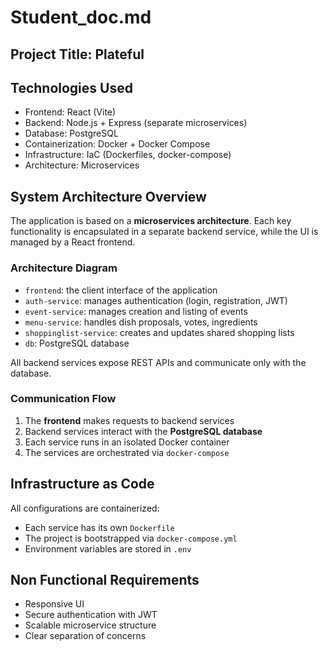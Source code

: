 # Student_doc.md

## Project Title: Plateful

## Technologies Used
- Frontend: React (Vite)
- Backend: Node.js + Express (separate microservices)
- Database: PostgreSQL
- Containerization: Docker + Docker Compose
- Infrastructure: IaC (Dockerfiles, docker-compose)
- Architecture: Microservices

## System Architecture Overview
The application is based on a **microservices architecture**. Each key functionality is encapsulated in a separate backend service, while the UI is managed by a React frontend.

### Architecture Diagram

- `frontend`: the client interface of the application
- `auth-service`: manages authentication (login, registration, JWT)
- `event-service`: manages creation and listing of events
- `menu-service`: handles dish proposals, votes, ingredients
- `shoppinglist-service`: creates and updates shared shopping lists
- `db`: PostgreSQL database

All backend services expose REST APIs and communicate only with the database.

### Communication Flow

1. The **frontend** makes requests to backend services
2. Backend services interact with the **PostgreSQL database**
3. Each service runs in an isolated Docker container
4. The services are orchestrated via `docker-compose`

## Infrastructure as Code

All configurations are containerized:
- Each service has its own `Dockerfile`
- The project is bootstrapped via `docker-compose.yml`
- Environment variables are stored in `.env`

## Non Functional Requirements
- Responsive UI
- Secure authentication with JWT
- Scalable microservice structure
- Clear separation of concerns
